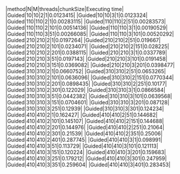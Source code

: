 |method|N|M|threads|chunkSize|Executing time|
|Guided|10|10|2|1|0.0123415|
|Guided|10|10|3|1|0.0123324|
|Guided|110|110|2|1|0.00283115|
|Guided|110|110|2|51|0.00283573|
|Guided|110|110|2|101|0.00514136|
|Guided|110|110|3|1|0.00190529|
|Guided|110|110|3|51|0.00266085|
|Guided|110|110|3|101|0.00520292|
|Guided|210|210|2|1|0.0197264|
|Guided|210|210|2|51|0.019667|
|Guided|210|210|2|101|0.0234071|
|Guided|210|210|2|151|0.028225|
|Guided|210|210|2|201|0.0388115|
|Guided|210|210|3|1|0.0337789|
|Guided|210|210|3|51|0.0197143|
|Guided|210|210|3|101|0.0191458|
|Guided|210|210|3|151|0.0369082|
|Guided|210|210|3|201|0.0398477|
|Guided|310|310|2|1|0.0660752|
|Guided|310|310|2|51|0.0653265|
|Guided|310|310|2|101|0.0636096|
|Guided|310|310|2|151|0.0770344|
|Guided|310|310|2|201|0.0898435|
|Guided|310|310|2|251|0.10177|
|Guided|310|310|2|301|0.122029|
|Guided|310|310|3|1|0.0866584|
|Guided|310|310|3|51|0.0442382|
|Guided|310|310|3|101|0.0639568|
|Guided|310|310|3|151|0.0704601|
|Guided|310|310|3|201|0.087128|
|Guided|310|310|3|251|0.12939|
|Guided|310|310|3|301|0.124234|
|Guided|410|410|2|1|0.162427|
|Guided|410|410|2|51|0.144682|
|Guided|410|410|2|101|0.145107|
|Guided|410|410|2|151|0.144688|
|Guided|410|410|2|201|0.144976|
|Guided|410|410|2|251|0.21064|
|Guided|410|410|2|301|0.21539|
|Guided|410|410|2|351|0.25006|
|Guided|410|410|2|401|0.287745|
|Guided|410|410|3|1|0.098991|
|Guided|410|410|3|51|0.113729|
|Guided|410|410|3|101|0.121113|
|Guided|410|410|3|151|0.120224|
|Guided|410|410|3|201|0.159683|
|Guided|410|410|3|251|0.179212|
|Guided|410|410|3|301|0.247959|
|Guided|410|410|3|351|0.259604|
|Guided|410|410|3|401|0.283453|
